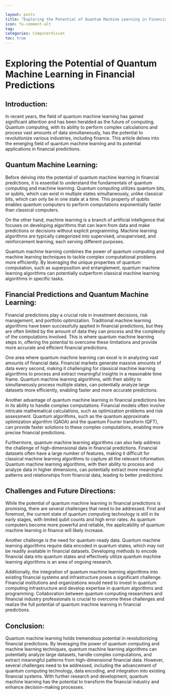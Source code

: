 ```yaml
---

layout: posts
title: "Exploring the Potential of Quantum Machine Learning in Financial Predictions"
icon: fa-comment-alt
tag:      
categories: ComputerVision
toc: true
---
```




# Exploring the Potential of Quantum Machine Learning in Financial Predictions

## Introduction:
In recent years, the field of quantum machine learning has gained significant attention and has been heralded as the future of computing. Quantum computing, with its ability to perform complex calculations and process vast amounts of data simultaneously, has the potential to revolutionize various industries, including finance. This article delves into the emerging field of quantum machine learning and its potential applications in financial predictions.

## Quantum Machine Learning:
Before delving into the potential of quantum machine learning in financial predictions, it is essential to understand the fundamentals of quantum computing and machine learning. Quantum computing utilizes quantum bits, or qubits, which can exist in multiple states simultaneously, unlike classical bits, which can only be in one state at a time. This property of qubits enables quantum computers to perform computations exponentially faster than classical computers.

On the other hand, machine learning is a branch of artificial intelligence that focuses on developing algorithms that can learn from data and make predictions or decisions without explicit programming. Machine learning algorithms are typically categorized into supervised, unsupervised, and reinforcement learning, each serving different purposes.

Quantum machine learning combines the power of quantum computing and machine learning techniques to tackle complex computational problems more efficiently. By leveraging the unique properties of quantum computation, such as superposition and entanglement, quantum machine learning algorithms can potentially outperform classical machine learning algorithms in specific tasks.

## Financial Predictions and Quantum Machine Learning:
Financial predictions play a crucial role in investment decisions, risk management, and portfolio optimization. Traditional machine learning algorithms have been successfully applied in financial predictions, but they are often limited by the amount of data they can process and the complexity of the computations involved. This is where quantum machine learning steps in, offering the potential to overcome these limitations and provide more accurate and efficient financial predictions.

One area where quantum machine learning can excel is in analyzing vast amounts of financial data. Financial markets generate massive amounts of data every second, making it challenging for classical machine learning algorithms to process and extract meaningful insights in a reasonable time frame. Quantum machine learning algorithms, with their ability to simultaneously process multiple states, can potentially analyze large datasets more efficiently, enabling faster and more accurate predictions.

Another advantage of quantum machine learning in financial predictions lies in its ability to handle complex computations. Financial models often involve intricate mathematical calculations, such as optimization problems and risk assessment. Quantum algorithms, such as the quantum approximate optimization algorithm (QAOA) and the quantum Fourier transform (QFT), can provide faster solutions to these complex computations, enabling more precise financial predictions.

Furthermore, quantum machine learning algorithms can also help address the challenge of high-dimensional data in financial predictions. Financial datasets often have a large number of features, making it difficult for classical machine learning algorithms to capture all the relevant information. Quantum machine learning algorithms, with their ability to process and analyze data in higher dimensions, can potentially extract more meaningful patterns and relationships from financial data, leading to better predictions.

## Challenges and Future Directions:
While the potential of quantum machine learning in financial predictions is promising, there are several challenges that need to be addressed. First and foremost, the current state of quantum computing technology is still in its early stages, with limited qubit counts and high error rates. As quantum computers become more powerful and reliable, the applicability of quantum machine learning in finance will likely increase.

Another challenge is the need for quantum-ready data. Quantum machine learning algorithms require data encoded in quantum states, which may not be readily available in financial datasets. Developing methods to encode financial data into quantum states and effectively utilize quantum machine learning algorithms is an area of ongoing research.

Additionally, the integration of quantum machine learning algorithms into existing financial systems and infrastructure poses a significant challenge. Financial institutions and organizations would need to invest in quantum computing infrastructure and develop expertise in quantum algorithms and programming. Collaboration between quantum computing researchers and financial industry professionals is crucial to overcome these challenges and realize the full potential of quantum machine learning in financial predictions.

## Conclusion:
Quantum machine learning holds tremendous potential in revolutionizing financial predictions. By leveraging the power of quantum computing and machine learning techniques, quantum machine learning algorithms can potentially analyze large datasets, handle complex computations, and extract meaningful patterns from high-dimensional financial data. However, several challenges need to be addressed, including the advancement of quantum computing technology, data encoding, and integration into existing financial systems. With further research and development, quantum machine learning has the potential to transform the financial industry and enhance decision-making processes.